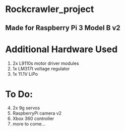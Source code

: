 # Rockcrawler_project

## Made for Raspberry Pi 3 Model B v2

Additional Hardware Used
========================
  1) 2x L9110s motor driver modules
  2) 1x LM317t voltage regulator
  3) 1x 11.1V LiPo
  
To Do:
======

  4) 2x 9g servos
  5) RaspberryPi camera v2
  6) Xbox 360 controller
  7) more to come...
